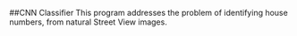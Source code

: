 ##CNN Classifier
This program addresses the problem of identifying house numbers, from natural Street View images.
